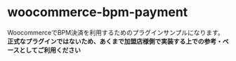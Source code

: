 # woocommerce-bpm-payment

WoocommerceでBPM決済を利用するためのプラグインサンプルになります。
**正式なプラグインではないため、あくまで加盟店様側で実装する上での参考・ベースとしてご利用ください**
